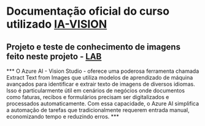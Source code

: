 # Documentação oficial do curso utilizado [IA-VISION](https://academiapme-my.sharepoint.com/:p:/g/personal/nubia_dio_me/EQqp6Nnsr0xMunDUSrLSIqUB3MDWZqY1Ob8vzVKLEjvQ_A?e=kCaDix)

## Projeto e teste de conhecimento de imagens feito neste projeto - [LAB](https://microsoftlearning.github.io/mslearn-ai-fundamentals/Instructions/Labs/04-face.html)


*** O Azure AI - Vision Studio - oferece uma poderosa ferramenta chamada Extract Text from Images que utiliza modelos de aprendizado de máquina avançados para identificar e extrair texto de imagens de diversos idiomas. Isso é particularmente útil em cenários de negócios onde documentos como faturas, recibos e formulários precisam ser digitalizados e processados automaticamente. Com essa capacidade, o Azure AI simplifica a automação de tarefas que tradicionalmente requerem entrada manual, economizando tempo e reduzindo erros. ***